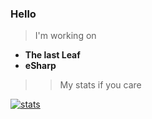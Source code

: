 ### Hello
> I'm working on
- <b>The last Leaf</b>
- <b>eSharp</b>
>> My stats if you care
<!--
**ClassicMC-Studios/ClassicMC-Studios** is a ✨ _special_ ✨ repository because its `README.md` (this file) appears on your GitHub profile.

Here are some ideas to get you started:

- 🔭 I’m currently working on ...
- 🌱 I’m currently learning ...
- 👯 I’m looking to collaborate on ...
- 🤔 I’m looking for help with ...
- 💬 Ask me about ...
- 📫 How to reach me: ...
- 😄 Pronouns: ...
- ⚡ Fun fact: ...
-->
[![stats](https://github-readme-stats.vercel.app/api?username=ClassicMC-Studios&include_all_commits=true&show_icons=true&theme=graywhite&count_private=true)](#)
